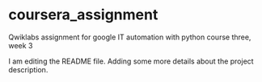 # coursera_assignment
Qwiklabs assignment for google IT automation with python course three, week 3

I am editing the README file. Adding some more details about the project description.
